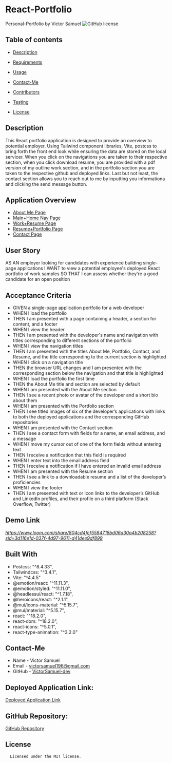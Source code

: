# React-Portfolio
Personal-Portfolio
by Victor Samuel
![GitHub license](https://img.shields.io/badge/license-MIT-yellowgreen)
## Table of contents
* [Description](#description)
* [Requirements](#requirements)
* [Usage](#usage)
* [Contact-Me](#contact-me)
* [Contributors](#contributors)
* [Testing](#testing)

* [License](#license)

## Description
This React portfolio application is designed to provide an overview to potential employer. Using Tailwind component libraries, Vite, postcss to bring forth the front end look while ensuring the data are stored on the local servicer. When you click on the navigations you are taken to their respective section, when you click download resume, you are provided with a pdf version of my outline work section, and in the portfolio section you are taken to the respective github and deployed links. Last but not least, the contact section allows you to reach out to me by inputting you informationa and clicking the send message button.

## Application Overview
* [About Me Page](./public/assets/About%20Me.png)
* [Main+Home Nav Page](./public/assets/Main-Home-Nav.png)
* [Work+Resume Page](./public/assets/Work-Resume.png)
* [Resume+Portfolio Page](./public/assets/Resume-Portfolio.png)
* [Contact Page](./public/assets/Contact.png)

## User Story
AS AN employer looking for candidates with experience building single-page applications
I WANT to view a potential employee's deployed React portfolio of work samples
SO THAT I can assess whether they're a good candidate for an open position

## Acceptance Criteria
- GIVEN a single-page application portfolio for a web developer
- WHEN I load the portfolio
- THEN I am presented with a page containing a header, a section for content, and a footer
- WHEN I view the header
- THEN I am presented with the developer's name and navigation with titles corresponding to different sections of the portfolio
- WHEN I view the navigation titles
- THEN I am presented with the titles About Me, Portfolio, Contact, and Resume, and the title corresponding to the current section is highlighted
- WHEN I click on a navigation title
- THEN the browser URL changes and I am presented with the corresponding section below the navigation and that title is highlighted
- WHEN I load the portfolio the first time
- THEN the About Me title and section are selected by default
- WHEN I am presented with the About Me section
- THEN I see a recent photo or avatar of the developer and a short bio about them
- WHEN I am presented with the Portfolio section
- THEN I see titled images of six of the developer’s applications with links to both the deployed applications and the corresponding GitHub repositories
- WHEN I am presented with the Contact section
- THEN I see a contact form with fields for a name, an email address, and a message
- WHEN I move my cursor out of one of the form fields without entering text
- THEN I receive a notification that this field is required
- WHEN I enter text into the email address field
- THEN I receive a notification if I have entered an invalid email address
- WHEN I am presented with the Resume section
- THEN I see a link to a downloadable resume and a list of the developer’s proficiencies
- WHEN I view the footer
- THEN I am presented with text or icon links to the developer’s GitHub and LinkedIn profiles, and their profile on a third platform (Stack Overflow, Twitter)
## Demo Link
*https://www.loom.com/share/804cd4fcf5584718bd06a30a4b208258?sid=3d116e1d-037f-4d97-9611-d41dee9df899*
## Built With
- Postcss: "^8.4.33",
- Tailwindcss: "^3.4.1",
- Vite: "^4.4.5"
- @emotion/react: "^11.11.3",
- @emotion/styled: "^11.11.0",
- @headlessui/react: "^1.7.18",
- @heroicons/react: "^2.1.1",
- @mui/icons-material: "^5.15.7",
- @mui/material: "^5.15.7",
- react: "^18.2.0",
- react-dom: "^18.2.0",
- react-icons: "^5.0.1",
- react-type-animation: "^3.2.0"

## Contact-Me
* Name - Victor Samuel
* Email - victorsamuel196@gmail.com
* GitHub - [VictorSamuel-dev](https://github.com/VictorSamuel-dev/)
## Deployed Application Link:
[Deployed Application Link]()
## GitHub Repository:
[GitHub Repository](https://github.com/VictorSamuel-dev/React-Portfolio)
## License
      
      Licensed under the MIT license.